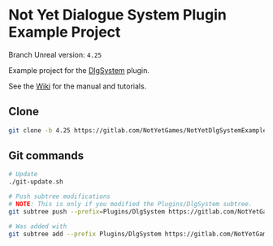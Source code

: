 # Not Yet Dialogue System Plugin Example Project

Branch Unreal version: `4.25`

Example project for the [DlgSystem](https://gitlab.com/NotYetGames/DlgSystem/tree/4.25) plugin.

See the [Wiki](https://gitlab.com/NotYetGames/DlgSystem/wikis/home) for the manual and tutorials.

## Clone

```sh
git clone -b 4.25 https://gitlab.com/NotYetGames/NotYetDlgSystemExample.git
```

## Git commands
```sh
# Update
./git-update.sh

# Push subtree modifications
# NOTE: This is only if you modified the Plugins/DlgSystem subtree.
git subtree push --prefix=Plugins/DlgSystem https://gitlab.com/NotYetGames/DlgSystem.git 4.25

# Was added with
git subtree add --prefix Plugins/DlgSystem https://gitlab.com/NotYetGames/DlgSystem.git 4.25 --squash
```
